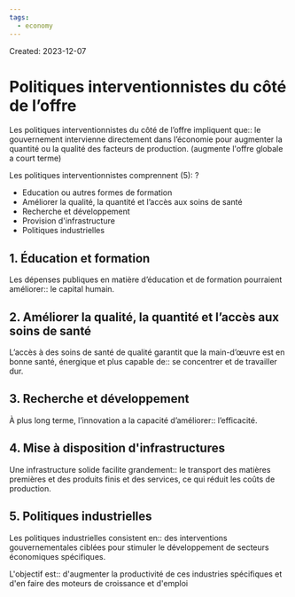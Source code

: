 ```yaml
---
tags:
  - economy
---
```

Created: 2023-12-07

# Politiques interventionnistes du côté de l’offre

Les politiques interventionnistes du côté de l’offre impliquent que:: le gouvernement intervienne directement dans l’économie pour augmenter la quantité ou la qualité des facteurs de production. (augmente l'offre globale a court terme)
<!--SR:!2024-01-19,20,230-->

Les politiques interventionnistes comprennent (5):
?
- Education ou autres formes de formation
- Améliorer la qualité, la quantité et l’accès aux soins de santé
- Recherche et développement
- Provision d'infrastructure
- Politiques industrielles
<!--SR:!2024-01-11,1,144-->

## 1. Éducation et formation
Les dépenses publiques en matière d’éducation et de formation pourraient améliorer:: le capital humain.
<!--SR:!2024-02-10,31,244-->

## 2. Améliorer la qualité, la quantité et l’accès aux soins de santé
L’accès à des soins de santé de qualité garantit que la main-d’œuvre est en bonne santé, énergique et plus capable de:: se concentrer et de travailler dur.
<!--SR:!2024-01-19,24,250-->

## 3. Recherche et développement
À plus long terme, l’innovation a la capacité d’améliorer:: l’efficacité.
<!--SR:!2024-01-11,14,244-->

## 4. Mise à disposition d'infrastructures
Une infrastructure solide facilite grandement:: le transport des matières premières et des produits finis et des services, ce qui réduit les coûts de production.
<!--SR:!2024-01-15,17,228-->

## 5. Politiques industrielles
Les politiques industrielles consistent en:: des interventions gouvernementales ciblées pour stimuler le développement de secteurs économiques spécifiques.
<!--SR:!2024-01-20,17,224-->

L'objectif est:: d'augmenter la productivité de ces industries spécifiques et d'en faire des moteurs de croissance et d'emploi
<!--SR:!2024-01-28,26,228-->